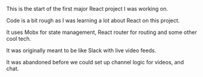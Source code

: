 This is the start of the first major React project I was working on.

Code is a bit rough as I was learning a lot about React on this project.

It uses Mobx for state management, React router for routing and some other cool tech.

It was originally meant to be like Slack with live video feeds.

It was abandoned before we could set up channel logic for videos, and chat.

